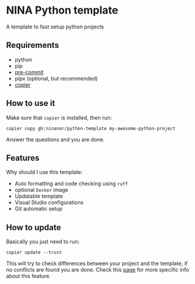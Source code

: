 # NINA Python template
A template to fast setup python projects

## Requirements
- python
- pip
- [pre-commit](https://pre-commit.com/)
- pipx (optional, but recommended)
- [copier](https://github.com/copier-org/copier)

## How to use it
Make sure that `copier` is installed, then run:

```
copier copy gh:ninanor/python-template my-awesome-python-project
```

Answer the questions and you are done.


## Features
Why should I use this template:

- Auto formatting and code checking using `ruff`
- optional `Docker` image
- Updatable template
- Visual Studio configurations
- Git automatic setup


## How to update
Basically you just need to run:
```
copier update --trust
```

This will try to check differences between your project and the template, if no conflicts are found you are done.
Check this [page](https://copier.readthedocs.io/en/stable/updating/) for more specific info about this feature.
